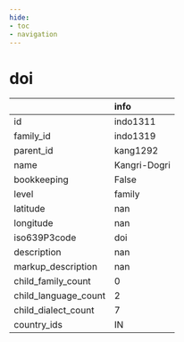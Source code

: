 ```yaml
---
hide:
- toc
- navigation
---
```

# doi
|                      | info         |
|:---------------------|:-------------|
| id                   | indo1311     |
| family_id            | indo1319     |
| parent_id            | kang1292     |
| name                 | Kangri-Dogri |
| bookkeeping          | False        |
| level                | family       |
| latitude             | nan          |
| longitude            | nan          |
| iso639P3code         | doi          |
| description          | nan          |
| markup_description   | nan          |
| child_family_count   | 0            |
| child_language_count | 2            |
| child_dialect_count  | 7            |
| country_ids          | IN           |